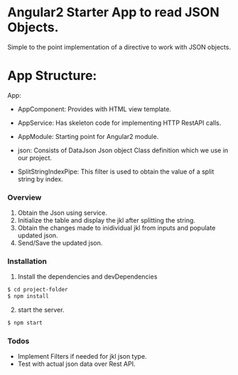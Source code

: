 # Angular2 Starter App to read JSON Objects.

Simple to the point implementation of a directive to work with JSON objects.

# App Structure:

App:

  - AppComponent: Provides with HTML view template.
  
  - AppService: Has skeleton code for implementing HTTP RestAPI calls.
  
  - AppModule: Starting point for Angular2 module.
  
  - json: Consists of DataJson Json object Class definition which we use in our project.
  
  - SplitStringIndexPipe: This filter is used to obtain the value of a split string by index.
  
### Overview
1. Obtain the Json using service.
2. Initialize the table and display the jkl after splitting the string.
3. Obtain the changes made to inidividual jkl from inputs and populate updated json.
4. Send/Save the updated json.

### Installation

1. Install the dependencies and devDependencies 
```sh
$ cd project-folder
$ npm install
```
2. start the server.
```sh
$ npm start
```



### Todos

 - Implement Filters if needed for jkl json type.
 - Test with actual json data over Rest API.
